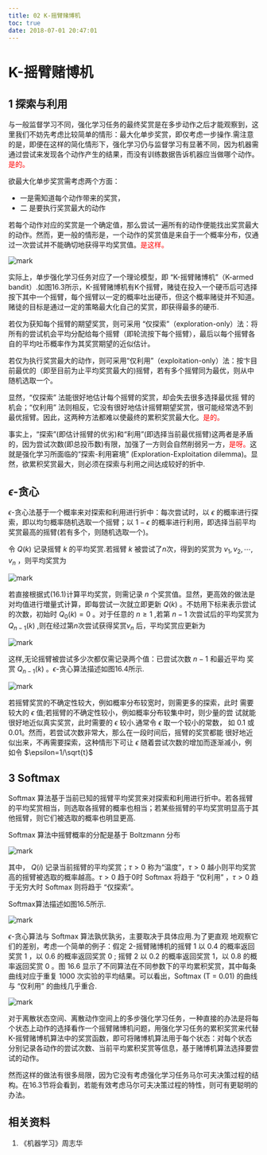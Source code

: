 ```yaml
---
title: 02 K-摇臂赌博机
toc: true
date: 2018-07-01 20:47:01
---
```


# K-摇臂赌博机


## 1 探索与利用

与一般监督学习不同，强化学习任务的最终奖赏是在多步动作之后才能观察到，这里我们不妨先考虑比较简单的情形：最大化单步奖赏，即仅考虑一步操作.需注意的是，即便在这样的简化情形下，强化学习仍与监督学习有显著不同，因为机器需通过尝试来发现各个动作产生的结果，而没有训练数据告诉机器应当做哪个动作。<span style="color:red;">是的。</span>

欲最大化单步奖赏需考虑两个方面：

- 一是需知道每个动作带来的奖赏，
- 二 是要执行奖赏最大的动作

若每个动作对应的奖赏是一个确定值，那么尝试一遍所有的动作便能找出奖赏最大的动作。然而，更一般的情形是，一个动作的奖赏值是来自于一个概率分布，仅通过一次尝试并不能确切地获得平均奖赏值。<span style="color:red;">是这样。</span>

![mark](http://pacdb2bfr.bkt.clouddn.com/blog/image/180701/3HEj6F4DC5.png?imageslim)

实际上，单步强化学习任务对应了一个理论模型，即 “K-摇臂赌博机”（K-armed bandit）.如图16.3所示，K-摇臂赌博机有K个摇臂，赌徒在投入一个硬币后可选择按下其中一个摇臂，每个摇臂以一定的概率吐出硬币，但这个概率赌徒并不知道。赌徒的目标是通过一定的策略最大化自己的奖赏，即获得最多的硬币.

若仅为获知每个摇臂的期望奖赏，则可采用 “仅探索”（exploration-only）法：将所有的尝试机会平均分配给每个摇臂（即轮流按下每个摇臂），最后以每个摇臂各自的平均吐币概率作为其奖赏期望的近似估计。

若仅为执行奖赏最大的动作，则可采用“仅利用”（exploitation-only）法：按卞目前最优的（即至目前为止平均奖赏最大的)摇臂，若有多个摇臂同为最优，则从中随机选取一个。

显然，“仅探索” 法能很好地估计每个摇臂的奖赏，却会失去很多选择最优摇 臂的机会；“仅利用” 法则相反，它没有很好地估计摇臂期望奖赏，很可能经常选不到最优摇臂。因此，这两种方法都难以使最终的累积奖赏最大化。<span style="color:red;">是的。</span>

事实上，“探索”(即估计摇臂的优劣)和“利用”(即选择当前最优摇臂)这两者是矛盾的，因为尝试次数(即总投币数)有限，加强了一方则会自然削弱另一方，<span style="color:red;">是呀。</span>这就是强化学习所面临的“探索-利用窘境” (Exploration-Exploitation dilemma)。显然，欲累积奖赏最大，则必须在探索与利用之间达成较好的折中.

## $\epsilon$-贪心

$\epsilon$-贪心法基于一个概率来对探索和利用进行折中：每次尝试时，以 $\epsilon$ 的概率进行探索，即以均匀概率随机选取一个摇臂；以 $1-\epsilon$ 的概率进行利用，即选择当前平均奖赏最高的摇臂(若有多个，则随机选取一个)。

令 $Q(k)$ 记录摇臂 $k$ 的平均奖赏.若摇臂 $k$ 被尝试了$n$次，得到的奖赏为  $v_1,v_2,\cdots,v_n$ ，则平均奖赏为

![mark](http://pacdb2bfr.bkt.clouddn.com/blog/image/180701/i2eaHA49e8.png?imageslim)

若直接根据式(16.1)计算平均奖赏，则需记录 $n$ 个奖赏值。显然，更高效的做法是对均值进行増量式计算，即每尝试一次就立即更新 $Q(k)$ 。不妨用下标来表示尝试的次数，初始时 $Q_0(k) = 0$ 。对于任意的 $n\geq 1$ ,若第 $n-1$ 次尝试后的平均奖赏为 $Q_{n-1}(k)$ ,则在经过第$n$次尝试获得奖赏$v_n$ 后，平均奖赏应更新为

![mark](http://pacdb2bfr.bkt.clouddn.com/blog/image/180701/84eg9aaicb.png?imageslim)


这样,无论摇臂被尝试多少次都仅需记录两个值：已尝试次数 $n-1$ 和最近平均 奖赏 $Q_{n-1}(k)$ 。$\epsilon$-贪心算法描述如图16.4所示.

![mark](http://pacdb2bfr.bkt.clouddn.com/blog/image/180701/3kLdjCiJ34.png?imageslim)

若摇臂奖赏的不确定性较大，例如概率分布较宽时，则需更多的探索，此时 需要较大的 $\epsilon$ 值;若摇臂的不确定性较小，例如概率分布较集中时，则少量的尝 试就能很好地近似真实奖赏，此时需要的 $\epsilon$ 较小.通常令 $\epsilon$ 取一个较小的常数， 如 0.1 或 0.01。然而，若尝试次数非常大，那么在一段时间后，摇臂的奖赏都能 很好地近似出来，不再需要探索，这种情形下可让 $\epsilon$ 随着尝试次数的增加而逐渐减小，例如令 $\epsilon=1/\sqrt{t}$

## 3 Softmax

Softmax 算法基于当前已知的摇臂平均奖赏来对探索和利用进行折中。若各摇臂的平均奖赏相当，则选取各摇臂的概率也相当；若某些摇臂的平均奖赏明显高于其他摇臂，则它们被选取的概率也明显更高.

Softmax 算法中摇臂概率的分配是基于 Boltzmann 分布

![mark](http://pacdb2bfr.bkt.clouddn.com/blog/image/180701/Ekfi1hKHId.png?imageslim)

其中， $Q(i)$ 记录当前摇臂的平均奖赏；$\tau>0$ 称为“温度”，$\tau>0$ 越小则平均奖赏高的摇臂被选取的概率越高。$\tau>0$ 趋于0时 Softmax 将趋于 “仅利用” ，$\tau>0$ 趋于无穷大时 Softmax 则将趋于 “仅探索”。

Softmax算法描述如图16.5所示.

![mark](http://pacdb2bfr.bkt.clouddn.com/blog/image/180701/63Ig065chl.png?imageslim)

 $\epsilon$-贪心算法与 Softmax 算法孰优孰劣，主要取决于具体应用.为了更直观 地观察它们的差别，考虑一个简单的例子：假定 2-摇臂赌博机的摇臂 1 以 0.4 的概率返回奖赏 1 ，以 0.6 的概率返回奖赏 0 ; 摇臂 2 以 0.2 的概率返回奖赏 1，以 0.8 的概率返回奖赏 0 。图 16.6 显示了不同算法在不同参数下的平均累积奖赏，其中每条曲线对应于重复 1000 次实验的平均结果。可以看出，Softmax (T = 0.01) 的曲线与 “仅利用” 的曲线几乎重合.

![mark](http://pacdb2bfr.bkt.clouddn.com/blog/image/180701/G64EdbD6DA.png?imageslim)

对于离散状态空间、离散动作空间上的多步强化学习任务，一种直接的办法是将每个状态上动作的选择看作一个摇臂赌博机问题，用强化学习任务的累积奖赏来代替 K-摇臂赌博机算法中的奖赏函数，即可将赌博机算法用于每个状态：对每个状态分别记录各动作的尝试次数、当前平均累积奖赏等信息，基于赌博机算法选择要尝试的动作。

然而这样的做法有很多局限，因为它没有考虑强化学习任务马尔可夫决策过程的结构。在16.3节将会看到，若能有效考虑马尔可夫决策过程的特性，则可有更聪明的办法。






## 相关资料
1. 《机器学习》周志华
